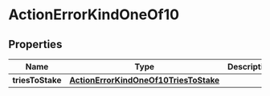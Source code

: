 
# ActionErrorKindOneOf10

## Properties
| Name | Type | Description | Notes |
| ------------ | ------------- | ------------- | ------------- |
| **triesToStake** | [**ActionErrorKindOneOf10TriesToStake**](ActionErrorKindOneOf10TriesToStake.md) |  |  |



